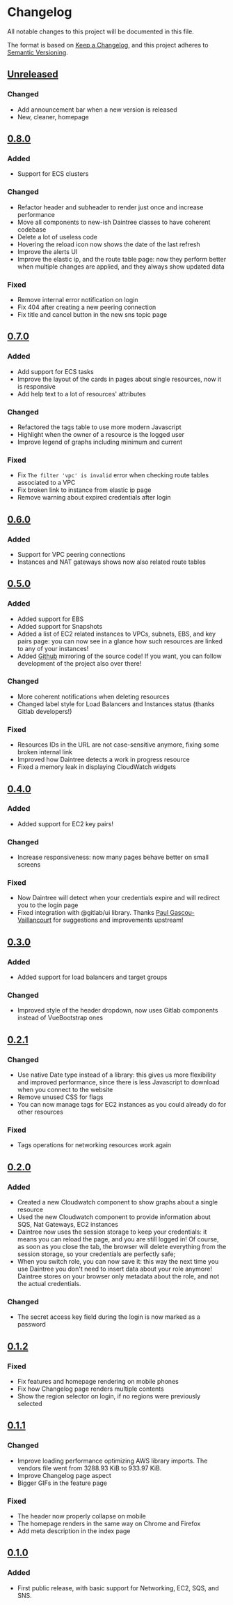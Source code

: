 # Changelog
All notable changes to this project will be documented in this file.

The format is based on [Keep a Changelog](https://keepachangelog.com/en/1.0.0/),
and this project adheres to [Semantic Versioning](https://semver.org/spec/v2.0.0.html).

## [Unreleased]

### Changed

- Add announcement bar when a new version is released
- New, cleaner, homepage

## [0.8.0]

### Added

- Support for ECS clusters

### Changed

- Refactor header and subheader to render just once and increase performance
- Move all components to new-ish Daintree classes to have coherent codebase
- Delete a lot of useless code
- Hovering the reload icon now shows the date of the last refresh
- Improve the alerts UI
- Improve the elastic ip, and the route table page: now they perform better when multiple changes are applied, and they always show updated data

### Fixed

- Remove internal error notification on login
- Fix 404 after creating a new peering connection
- Fix title and cancel button in the new sns topic page

## [0.7.0]

### Added

- Add support for ECS tasks
- Improve the layout of the cards in pages about single resources, now it is responsive
- Add help text to a lot of resources' attributes

### Changed

- Refactored the tags table to use more modern Javascript
- Highlight when the owner of a resource is the logged user
- Improve legend of graphs including minimum and current

### Fixed

- Fix `The filter 'vpc' is invalid` error when checking route tables associated to a VPC
- Fix broken link to instance from elastic ip page
- Remove warning about expired credentials after login

## [0.6.0]

### Added

- Support for VPC peering connections
- Instances and NAT gateways shows now also related route tables

## [0.5.0]

### Added

- Added support for EBS
- Added support for Snapshots
- Added a list of EC2 related instances to VPCs, subnets, EBS, and key pairs page: you can now see in a glance how such resources are linked to any of your instances!
- Added [Github](https://github.com/rpadovani/daintree) mirroring of the source code! If you want, you can follow development of the project also over there!

### Changed

- More coherent notifications when deleting resources
- Changed label style for Load Balancers and Instances status (thanks Gitlab developers!)

### Fixed

- Resources IDs in the URL are not case-sensitive anymore, fixing some broken internal link
- Improved how Daintree detects a work in progress resource
- Fixed a memory leak in displaying CloudWatch widgets

## [0.4.0]

### Added

- Added support for EC2 key pairs!

### Changed

- Increase responsiveness: now many pages behave better on small screens

### Fixed

- Now Daintree will detect when your credentials expire and will redirect you to the login page
- Fixed integration with @gitlab/ui library. Thanks [Paul Gascou-Vaillancourt](https://gitlab.com/pgascouvaillancourt) for suggestions and improvements upstream!

## [0.3.0]

### Added

- Added support for load balancers and target groups

### Changed

- Improved style of the header dropdown, now uses Gitlab components instead of VueBootstrap ones

## [0.2.1]

### Changed

- Use native Date type instead of a library: this gives us more flexibility and improved performance, since there is 
  less Javascript to download when you connect to the website
- Remove unused CSS for flags
- You can now manage tags for EC2 instances as you could already do for other resources

### Fixed

- Tags operations for networking resources work again

## [0.2.0]

### Added

- Created a new Cloudwatch component to show graphs about a single resource
- Used the new Cloudwatch component to provide information about SQS, Nat Gateways, EC2 instances
- Daintree now uses the session storage to keep your credentials: it means you can reload the page, and you are still 
  logged in! Of course, as soon as you close the tab, the browser will delete everything from the session storage, so 
  your credentials are perfectly safe;
- When you switch role, you can now save it: this way the next time you use Daintree you don't need to insert data 
  about your role anymore! Daintree stores on your browser only metadata about the role, and not the actual credentials.
  
### Changed

- The secret access key field during the login is now marked as a password

## [0.1.2]

### Fixed

- Fix features and homepage rendering on mobile phones
- Fix how Changelog page renders multiple contents
- Show the region selector on login, if no regions were previously selected

## [0.1.1]

### Changed

- Improve loading performance optimizing AWS library imports. The vendors file went from 3288.93 KiB to 933.97 KiB.
- Improve Changelog page aspect
- Bigger GIFs in the feature page

### Fixed

- The header now properly collapse on mobile
- The homepage renders in the same way on Chrome and Firefox
- Add meta description in the index page

## [0.1.0]

### Added

- First public release, with basic support for Networking, EC2, SQS, and SNS.

[Unreleased]: https://gitlab.com/rpadovani/daintree/-/compare/v0.8.0...master
[0.8.0]: https://gitlab.com/rpadovani/daintree/-/compare/v0.7.0...v0.8.0
[0.7.0]: https://gitlab.com/rpadovani/daintree/-/compare/v0.6.0...v0.7.0
[0.6.0]: https://gitlab.com/rpadovani/daintree/-/compare/v0.5.0...v0.6.0
[0.5.0]: https://gitlab.com/rpadovani/daintree/-/compare/v0.4.0...v0.5.0
[0.4.0]: https://gitlab.com/rpadovani/daintree/-/compare/v0.3.0...v0.4.0
[0.3.0]: https://gitlab.com/rpadovani/daintree/-/compare/v0.2.1...v0.3.0
[0.2.1]: https://gitlab.com/rpadovani/daintree/-/compare/v0.2.0...v0.2.1
[0.2.0]: https://gitlab.com/rpadovani/daintree/-/compare/v0.1.2...v0.2.0
[0.1.2]: https://gitlab.com/rpadovani/daintree/-/compare/v0.1.1...v0.1.2
[0.1.1]: https://gitlab.com/rpadovani/daintree/-/compare/v0.1.0...v0.1.1
[0.1.0]: https://gitlab.com/rpadovani/daintree/-/tags/v0.1.0
